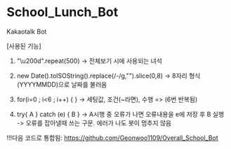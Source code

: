 # School_Lunch_Bot
Kakaotalk Bot

[사용된 기능]

1. "\u200d".repeat(500)
-> 전체보기 시에 사용되는 녀석

2. new Date().toISOString().replace(/-/g,"").slice(0,8)
-> 8자리 형식(YYYYMMDD)으로 날짜를 불러옴

3. for(i=0 ; i<6 ; i++) { }
-> 세팅값, 조건(~라면), 수행 => (6번 반복됨)

4. try{ A } catch (e) { B }
-> A시행 중 오류가 나면 오류내용을 e에 저장 후 B 실행
-> 오류를 잡아낼때 쓰는 구문. 에러가 나도 봇이 멈추지 않음


!!!다음 코드로 통합됨: https://github.com/Geonwoo1109/Overall_School_Bot

